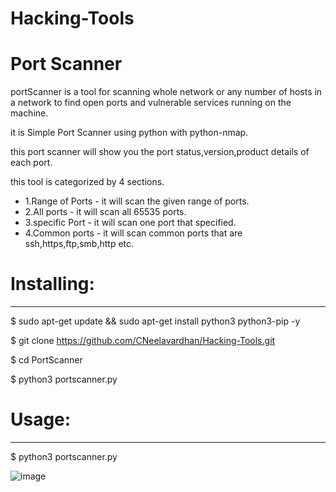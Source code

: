 # Hacking-Tools
# Port Scanner
portScanner is a tool for scanning whole network or any number of hosts in a network to find open ports and vulnerable services running on the machine.

it is Simple Port Scanner using python with python-nmap.

this port scanner will show you the port status,version,product details of each port.

this tool is categorized by 4 sections.
* 1.Range of Ports - it will scan the given range of ports.
* 2.All ports - it will scan all 65535 ports.
* 3.specific Port - it will scan one port that specified.
* 4.Common ports - it will scan common ports that are ssh,https,ftp,smb,http etc.


# Installing:
-------------
$ sudo apt-get update && sudo apt-get install python3 python3-pip -y  

$ git clone https://github.com/CNeelavardhan/Hacking-Tools.git

$ cd PortScanner

$ python3 portscanner.py

# Usage:
--------

$ python3 portscanner.py


![image](https://user-images.githubusercontent.com/93347414/166874635-c170e26b-6750-4a0a-bbe6-4eef3fa3df52.png)
